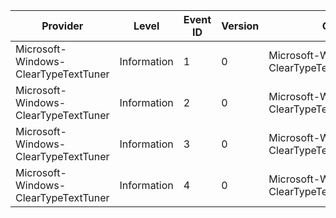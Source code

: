 Provider                              |  Level        |  Event ID  |  Version  |  Channel                                          |  Task                             |  Opcode  |  Keyword              |  Message
--------------------------------------|---------------|------------|-----------|---------------------------------------------------|-----------------------------------|----------|-----------------------|---------
Microsoft-Windows-ClearTypeTextTuner  |  Information  |  1         |  0        |  Microsoft-Windows-ClearTypeTextTuner/Diagnostic  |  ClearTypeTextTuner_LaunchApp     |  Start   |  PerfInstrumentation  |
Microsoft-Windows-ClearTypeTextTuner  |  Information  |  2         |  0        |  Microsoft-Windows-ClearTypeTextTuner/Diagnostic  |  ClearTypeTextTuner_LaunchApp     |  Stop    |  PerfInstrumentation  |
Microsoft-Windows-ClearTypeTextTuner  |  Information  |  3         |  0        |  Microsoft-Windows-ClearTypeTextTuner/Diagnostic  |  ClearTypeTextTuner_ApplyChanges  |  Start   |  PerfInstrumentation  |
Microsoft-Windows-ClearTypeTextTuner  |  Information  |  4         |  0        |  Microsoft-Windows-ClearTypeTextTuner/Diagnostic  |  ClearTypeTextTuner_ApplyChanges  |  Stop    |  PerfInstrumentation  |